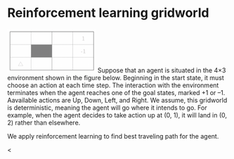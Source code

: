 # Reinforcement learning gridworld
<img src='gridworld.png' height="40%" width="40%">
Suppose that an agent is situated in the 4×3 environment shown in the figure below. Beginning
in the start state, it must choose an action at each time step. The interaction with the environment
terminates when the agent reaches one of the goal states, marked +1 or –1. Aavailable actions are Up, Down, Left, and Right. We assume, this gridworld is deterministic, meaning  the agent will go where it intends to go. For example, when the agent decides to take action up at (0, 1), it will land in (0, 2) rather than elsewhere. 

We apply reinforcement learning to find best traveling path for the agent. 

<
